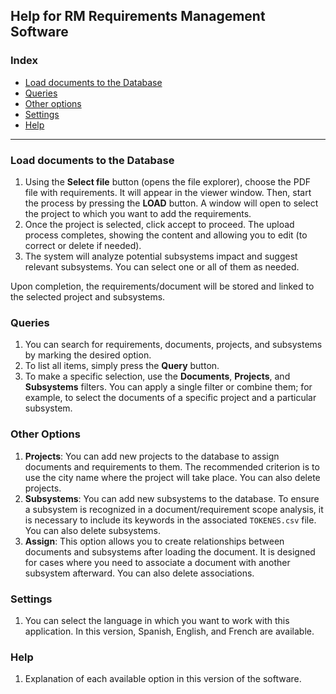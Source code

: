 ## Help for RM Requirements Management Software

### Index
- [Load documents to the Database](#load-documents-to-the-database)
- [Queries](#queries)
- [Other options](#other-options)
- [Settings](#settings)
- [Help](#help)

---

### Load documents to the Database
1. Using the **Select file** button (opens the file explorer), choose the PDF file with requirements. It will appear in the viewer window. Then, start the process by pressing the **LOAD** button. A window will open to select the project to which you want to add the requirements.
2. Once the project is selected, click accept to proceed. The upload process completes, showing the content and allowing you to edit (to correct or delete if needed).
3. The system will analyze potential subsystems impact and suggest relevant subsystems. You can select one or all of them as needed.
   
Upon completion, the requirements/document will be stored and linked to the selected project and subsystems.

### Queries
1. You can search for requirements, documents, projects, and subsystems by marking the desired option.
2. To list all items, simply press the **Query** button.
3. To make a specific selection, use the **Documents**, **Projects**, and **Subsystems** filters. You can apply a single filter or combine them; for example, to select the documents of a specific project and a particular subsystem.

### Other Options
1. **Projects**: You can add new projects to the database to assign documents and requirements to them. The recommended criterion is to use the city name where the project will take place. You can also delete projects.
2. **Subsystems**: You can add new subsystems to the database. To ensure a subsystem is recognized in a document/requirement scope analysis, it is necessary to include its keywords in the associated `TOKENES.csv` file. You can also delete subsystems.
3. **Assign**: This option allows you to create relationships between documents and subsystems after loading the document. It is designed for cases where you need to associate a document with another subsystem afterward. You can also delete associations.

### Settings
1. You can select the language in which you want to work with this application. In this version, Spanish, English, and French are available.

### Help
1. Explanation of each available option in this version of the software.
